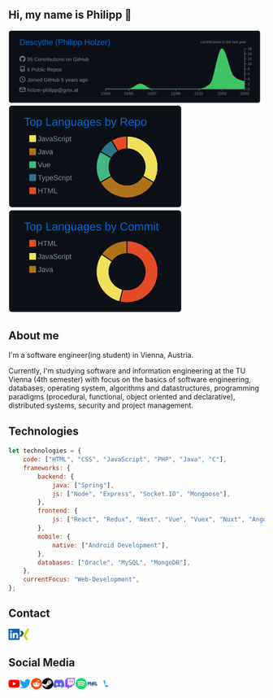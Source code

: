 ## Hi, my name is Philipp 👋

<img src="https://raw.githubusercontent.com/Descythe/Descythe/main/profile-summary-card-output/github_dark/0-profile-details.svg"><br />
<img src="https://raw.githubusercontent.com/Descythe/Descythe/main/profile-summary-card-output/github_dark/1-repos-per-language.svg" height="203px">
<img src="https://raw.githubusercontent.com/Descythe/Descythe/main/profile-summary-card-output/github_dark/2-most-commit-language.svg" height="203px"><br />

## About me

I'm a software engineer(ing student) in Vienna, Austria.

Currently, I'm studying software and information engineering at the TU Vienna (4th semester) with focus on the basics of software engineering, databases, operating system, algorithms and datastructures, programming paradigms (procedural, functional, object oriented and declarative), distributed systems, security and project management.

## Technologies

```javascript
let technologies = {
    code: ["HTML", "CSS", "JavaScript", "PHP", "Java", "C"],
    frameworks: {
        backend: {
            java: ["Spring"],
            js: ["Node", "Express", "Socket.IO", "Mongoose"],
        },
        frontend: {
            js: ["React", "Redux", "Next", "Vue", "Vuex", "Nuxt", "Angular"],
        },
        mobile: {
            native: ["Android Development"],
        },
        databases: ["Oracle", "MySQL", "MongoDB"],
    },
    currentFocus: "Web-Development",
};
```

## Contact

[<img align="left" height="22px" src="./icons/linkedin.svg" />](https://www.linkedin.com/in/philipp-holzer-307397194/)
[<img height="22px" src="./icons/xing.svg" />](https://www.xing.com/profile/Philipp_Holzer7)

## Social Media

[<img align="left" height="22px" src="./icons/youtube.svg" />](https://www.youtube.com/channel/UC1CdnDYJN2KrtzJ3Xb94N9A)
[<img align="left" height="22px" src="./icons/twitter.svg" />](https://twitter.com/holzerphilipp)
[<img align="left" height="22px" src="./icons/reddit.svg" />](https://www.reddit.com/user/Descythe317)

[<img align="left" height="22px" src="./icons/steam.svg" />](https://steamcommunity.com/profiles/76561198278569598/)
[<img align="left" height="22px" src="./icons/discord.svg" />](https://Descythe#1312)
[<img align="left" height="22px" src="./icons/twitch.svg" />](https://www.twitch.tv/descythe317)

[<img align="left" height="22px" src="./icons/spotify.svg" />]()
[<img align="left" height="22px" src="./icons/myanimelist.svg" />](https://myanimelist.net/profile/Descythe317)
[<img align="left" height="22px" src="./icons/anilist.svg" />](https://anilist.co/user/Descythe317)
